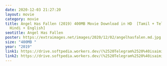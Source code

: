 ```yaml
---
date: 2020-12-03 21:27:20
layout: movie
category: movie
title: Angel Has Fallen (2019) 400MB Movie Download in HD  [Tamil + Telugu +
  Hindi + English]
seotitle: Angel Has Fallen
poster: https://extraimages.net/images/2020/12/02/angelhasfalen.md.jpg
size: "400MB "
year: "2019"
link1: https://drive.softpedia.workers.dev/(%2520Telegram%2520%40isaiminidownload%2520)%2520%2520-%2520Angel%2520Has%2520Fallen%2520(2019)%2520%5BBDRip%2520-%2520%5BTamil%2520%2B%2520Telugu%5D%2520-%2520x264%2520-%2520MP3%2520-%2520400MB%5D.mkv?rootId=0ACyoBoGqNNHEUk9PVA
link2: https://drive.softpedia.workers.dev/(%2520Telegram%2520%40isaiminidownload%2520)%2520%2520-%2520Angel%2520Has%2520Fallen%2520(2019)%2520%5BBDRip%2520-%2520%5BTamil%2520%2B%2520Telugu%5D%2520-%2520x264%2520-%2520MP3%2520-%2520400MB%5D.mkv?rootId=0ACyoBoGqNNHEUk9PVA
---
```


